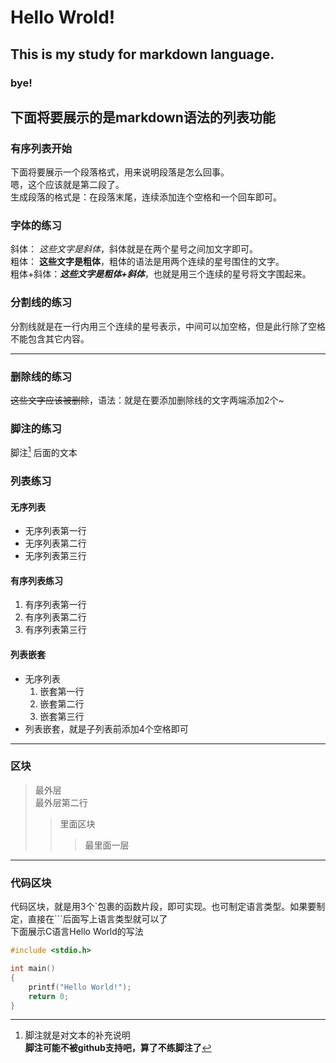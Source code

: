 # Hello Wrold!
## This is my study for markdown language.
### bye!
## 下面将要展示的是markdown语法的列表功能
### 有序列表开始
  下面将要展示一个段落格式，用来说明段落是怎么回事。  
  嗯，这个应该就是第二段了。  
  生成段落的格式是：在段落末尾，连续添加连个空格和一个回车即可。  
### 字体的练习
斜体： *这些文字是斜体*，斜体就是在两个星号之间加文字即可。  
粗体： **这些文字是粗体**，粗体的语法是用两个连续的星号围住的文字。  
粗体+斜体：***这些文字是粗体+斜体***，也就是用三个连续的星号将文字围起来。  
### 分割线的练习
分割线就是在一行内用三个连续的星号表示，中间可以加空格，但是此行除了空格不能包含其它内容。  
***
### 删除线的练习
~~这些文字应该被删除~~，语法：就是在要添加删除线的文字两端添加2个~  
### 脚注的练习
脚注[^1] 后面的文本  
[^1]: 脚注就是对文本的补充说明  
**脚注可能不被github支持吧，算了不练脚注了**  
### 列表练习
#### 无序列表
+ 无序列表第一行
+ 无序列表第二行
+ 无序列表第三行
#### 有序列表练习
1. 有序列表第一行
2. 有序列表第二行
3. 有序列表第三行
#### 列表嵌套
+ 无序列表
    1. 嵌套第一行
    2. 嵌套第二行
    3. 嵌套第三行
+ 列表嵌套，就是子列表前添加4个空格即可
***
### 区块
> 最外层  
> 最外层第二行
> > 里面区块  
> > > 最里面一层  
***
### 代码区块
代码区块，就是用3个`包裹的函数片段，即可实现。也可制定语言类型。如果要制定，直接在```后面写上语言类型就可以了   
下面展示C语言Hello World的写法  
```c
#include <stdio.h>

int main()
{
    printf("Hello World!");
    return 0;
}
```    
